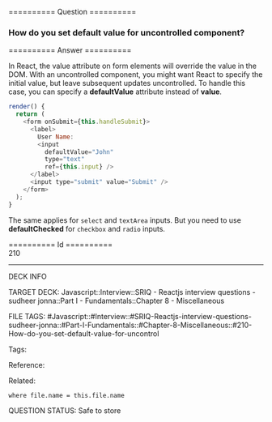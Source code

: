 ========== Question ==========  

### How do you set default value for uncontrolled component?  

========== Answer ==========  

In React, the value attribute on form elements will override the value in the
DOM. With an uncontrolled component, you might want React to specify the initial
value, but leave subsequent updates uncontrolled. To handle this case, you can
specify a **defaultValue** attribute instead of **value**.

```javascript
render() {
  return (
    <form onSubmit={this.handleSubmit}>
      <label>
        User Name:
        <input
          defaultValue="John"
          type="text"
          ref={this.input} />
      </label>
      <input type="submit" value="Submit" />
    </form>
  );
}
```

The same applies for `select` and `textArea` inputs. But you need to use
**defaultChecked** for `checkbox` and `radio` inputs.

========== Id ==========  
210

---

DECK INFO

TARGET DECK: Javascript::Interview::SRIQ - Reactjs interview questions - sudheer jonna::Part I - Fundamentals::Chapter 8 - Miscellaneous

FILE TAGS: #Javascript::#Interview::#SRIQ-Reactjs-interview-questions-sudheer-jonna::#Part-I-Fundamentals::#Chapter-8-Miscellaneous::#210-How-do-you-set-default-value-for-uncontrol

Tags:

Reference:

Related:

```dataview
where file.name = this.file.name
```
QUESTION STATUS: Safe to store
